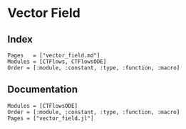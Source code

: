 # Vector Field

## Index

```@index
Pages   = ["vector_field.md"]
Modules = [CTFlows, CTFlowsODE]
Order = [:module, :constant, :type, :function, :macro]
```

## Documentation

```@autodocs
Modules = [CTFlowsODE]
Order = [:module, :constant, :type, :function, :macro]
Pages = ["vector_field.jl"]
```